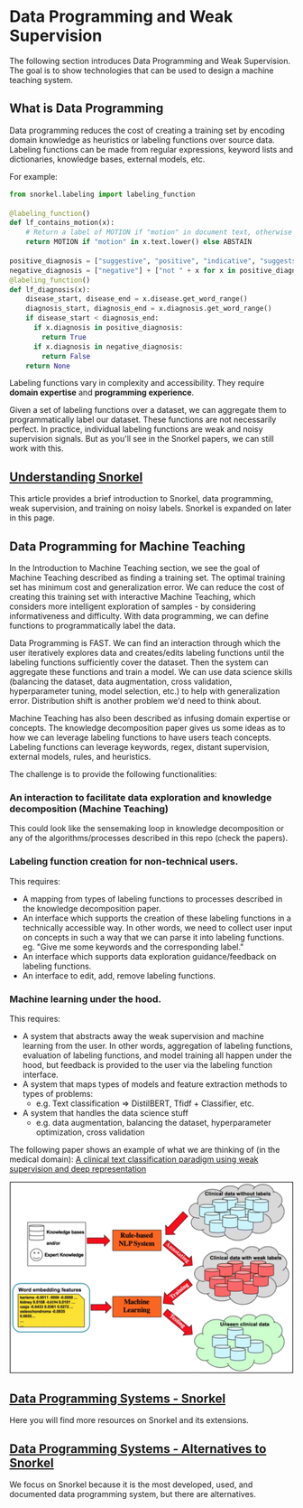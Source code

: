 # Data Programming and Weak Supervision
The following section introduces Data Programming and Weak Supervision. The goal is to show technologies that can be used to design a machine teaching system.

## What is Data Programming

Data programming reduces the cost of creating a training set by encoding domain knowledge as heuristics or labeling functions over source data. Labeling functions can be made from regular expressions, keyword lists and dictionaries, knowledge bases, external models, etc. 

For example:
```python
from snorkel.labeling import labeling_function

@labeling_function()
def lf_contains_motion(x):
    # Return a label of MOTION if "motion" in document text, otherwise ABSTAIN
    return MOTION if "motion" in x.text.lower() else ABSTAIN

positive_diagnosis = ["suggestive", "positive", "indicative", "suggests", "indicates"]
negative_diagnosis = ["negative"] + ["not " + x for x in positive_diagnosis]
@labeling_function()
def lf_diagnosis(x):
    disease_start, disease_end = x.disease.get_word_range()
    diagnosis_start, diagnosis_end = x.diagnosis.get_word_range()
    if disease_start < diagnosis_end:
      if x.diagnosis in positive_diagnosis:
        return True
      if x.diagnosis in negative_diagnosis:
        return False
    return None
```

Labeling functions vary in complexity and accessibility. They require **domain expertise** and **programming experience**.

Given a set of labeling functions over a dataset, we can aggregate them to programmatically label our dataset. These functions are not necessarily perfect. In practice, individual labeling functions are weak and noisy supervision signals. But as you'll see in the Snorkel papers, we can still work with this.

## [Understanding Snorkel](https://medium.com/@annalara/understanding-snorkel-5e33351aa43b)

This article provides a brief introduction to Snorkel, data programming, weak supervision, and training on noisy labels. Snorkel is expanded on later in this page.

## Data Programming for Machine Teaching

In the Introduction to Machine Teaching section, we see the goal of Machine Teaching described as finding a training set. The optimal training set has minimum cost and generalization error. We can reduce the cost of creating this training set with interactive Machine Teaching, which considers more intelligent exploration of samples - by considering informativeness and difficulty. With data programming, we can define functions to programmatically label the data.

Data Programming is FAST. We can find an interaction through which the user iteratively explores data and creates/edits labeling functions until the labeling functions sufficiently cover the dataset. Then the system can aggregate these functions and train a model. We can use data science skills (balancing the dataset, data augmentation, cross validation, hyperparameter tuning, model selection, etc.) to help with generalization error. Distribution shift is another problem we'd need to think about.
  
Machine Teaching has also been described as infusing domain expertise or concepts. The knowledge decomposition paper gives us some ideas as to how we can leverage labeling functions to have users teach concepts. Labeling functions can leverage keywords, regex, distant supervision, external models, rules, and heuristics. 

The challenge is to provide the following functionalities:

### An interaction to facilitate data exploration and knowledge decomposition (Machine Teaching)
This could look like the sensemaking loop in knowledge decomposition or any of the algorithms/processes described in this repo (check the papers).

### Labeling function creation for non-technical users. 
This requires:
  - A mapping from types of labeling functions to processes described in the knowledge decomposition paper.
  - An interface which supports the creation of these labeling functions in a technically accessible way. In other words, we need to collect user input on concepts in such a way that we can parse it into labeling functions. eg. "Give me some keywords and the corresponding label."
  - An interface which supports data exploration guidance/feedback on labeling functions.
  - An interface to edit, add, remove labeling functions. 

### Machine learning under the hood. 
This requires:
  - A system that abstracts away the weak supervision and machine learning from the user. In other words, aggregation of labeling functions, evaluation of labeling functions, and model training all happen under the hood, but feedback is provided to the user via the labeling function interface.
  - A system that maps types of models and feature extraction methods to types of problems:
    - e.g. Text classification => DistilBERT, Tfidf + Classifier, etc.
  - A system that handles the data science stuff
    - e.g. data augmentation, balancing the dataset, hyperparameter optimization, cross validation

The following paper shows an example of what we are thinking of (in the medical domain):
[A clinical text classification paradigm using weak supervision and deep representation](https://bmcmedinformdecismak.biomedcentral.com/articles/10.1186/s12911-018-0723-6)

![](images/medical_example.png)

## [Data Programming Systems - Snorkel](https://github.com/simon-benigeri/machine-teaching-literature/blob/main/machine%20teaching%20systems/data%20programming/snorkel.md)

Here you will find more resources on Snorkel and its extensions.

## [Data Programming Systems - Alternatives to Snorkel](https://github.com/simon-benigeri/machine-teaching-literature/blob/main/machine%20teaching%20systems/data%20programming/snorkel_alternatives.md)

We focus on Snorkel because it is the most developed, used, and documented data programming system, but there are alternatives. 
